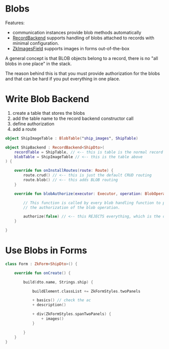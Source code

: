 # Blobs

Features:

* communication instances provide blob methods automatically
* [RecordBackend](/src/jvmMain/kotlin/zakadabar/stack/backend/data/record/RecordBackend.kt) supports handling of blobs
  attached to records with minimal configuration.
* [ZkImagesField](/src/jsMain/kotlin/zakadabar/stack/frontend/builtin/form/fields/ZkImagesField.kt) supports images in
  forms out-of-the-box

<div class="zk-note-info">
A general concept is that BLOB objects belong to a record, there is no
"all blobs in one place" in the stack.

The reason behind this is that you must provide authorization for the blobs and that can be hard if you put everything in one place.
</div>

# Write Blob Backend

1. create a table that stores the blobs
1. add the table name to the record backend constructor call
1. define authorization
1. add a route

```kotlin
object ShipImageTable : BlobTable("ship_images", ShipTable)
```

```kotlin
object ShipBackend : RecordBackend<ShipDto>(
    recordTable = ShipTable, // <-- this is table is the normal record table
    blobTable = ShipImageTable // <-- this is the table above
) {

    override fun onInstallRoutes(route: Route) {
        route.crud() // <-- this is just the default CRUD routing
        route.blob() // <-- this adds BLOB routing
    }

    override fun blobAuthorize(executor: Executor, operation: BlobOperation, recordId: RecordId<ShipDto>?, blobId: RecordId<BlobDto>?, dto: BlobDto?) {

        // This function is called by every blob handling function to perform
        // the authorization of the blob operation.

        authorize(false) // <-- this REJECTS everything, which is the default
    }

}
```

# Use Blobs in Forms

```kotlin
class Form : ZkForm<ShipDto>() {

    override fun onCreate() {

        build(dto.name, Strings.ship) {

            buildElement.classList += ZkFormStyles.twoPanels

            + basics() // check the ac
            + description()

            + div(ZkFormStyles.spanTwoPanels) {
                + images()
            }

        }
    }
}
```